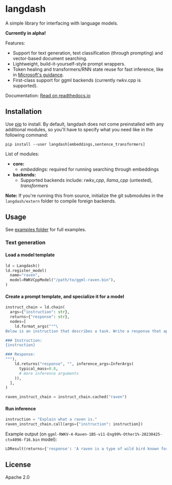 # langdash

A simple library for interfacing with language models.

**Currently in alpha!**

Features:
  
  * Support for text generation, text classification (through prompting) and vector-based document searching.
  * Lightweight, build-it-yourself-style prompt wrappers.
  * Token healing and transformers/RNN state reuse for fast inference, like in [Microsoft's guidance](https://github.com/microsoft/guidance).
  * First-class support for ggml backends (currently rwkv.cpp is supported).

Documentation: [Read on readthedocs.io](https://langdash.readthedocs.io/en/latest/)

## Installation

Use [pip](https://pip.pypa.io/en/stable/) to install. By default, langdash does not come preinstalled with any additional modules, so you'll have to specify what you need like in the following command:

```
pip install --user langdash[embeddings,sentence_transformers]
```

List of modules:
  
  * **core:**
    * *embeddings:* required for running searching through embeddings
  * **backends:**
    * Supported backends include: *rwkv_cpp*, *llama_cpp* (untested), *transformers*

**Note:** If you're running this from source, initialize the git submodules in the `langdash/extern` folder to compile foreign backends.
    
## Usage

See [examples folder](https://git.mysymphony.jp.net/nana/langdash/src/branch/master/examples) for full examples.

### Text generation

#### Load a model template

```python
ld = Langdash()
ld.register_model(
  name="raven",
  model=RWKVCppModel("/path/to/ggml-raven.bin"),
)
```

#### Create a prompt template, and specialize it for a model

```python
instruct_chain = ld.chain(
  args={"instruction": str},
  returns={"response": str},
  nodes=[
    ld.format_args("""\
Below is an instruction that describes a task. Write a response that appropriately completes the request.

### Instruction:
{instruction}

### Response:
"""),
    ld.returns("response", "", inference_args=InferArgs(
      typical_mass=0.8,
      # more inference arguments
    )),
  ],
)

raven_instruct_chain = instruct_chain.cached("raven")
```

#### Run inference

```python
instruction = "Explain what a raven is."
raven_instruct_chain.call(args={"instruction": instruction})
```

Example output (on `ggml-RWKV-4-Raven-1B5-v11-Eng99%-Other1%-20230425-ctx4096-f16.bin` model):

```python
LDResult(returns={'response': 'A raven is a type of wild bird known for its piercing cry of \"Rra-ra-ra-ra.\" These birds are also known for their incredible agility and speed, often catching fish from waterways with ease. Rra-ra-ra-ra can be seen in the natural world and is commonly seen in the parklands and forests of Canada, the United States, Australia, and New Zealand.'}, prompt_tokens=32, completion_tokens=87)
```

## License

Apache 2.0